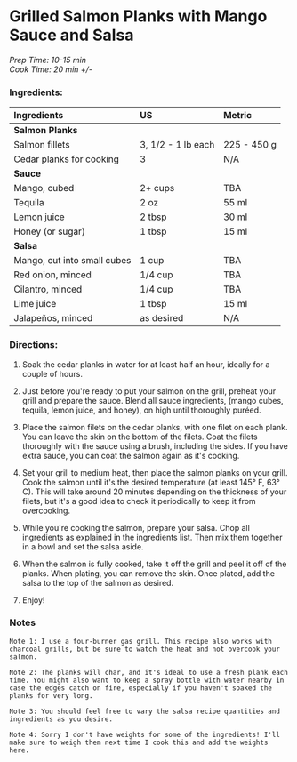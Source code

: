 # Grilled Salmon Planks with Mango Sauce and Salsa

*Prep Time: 10-15 min*<br>
*Cook Time: 20 min +/-*


### Ingredients:

|Ingredients | US    |Metric |
|:-----------|:------|:------|
| **Salmon Planks** |
| Salmon fillets | 3, 1/2 - 1 lb each | 225 - 450 g |
| Cedar planks for cooking | 3 | N/A |
| **Sauce** |
| Mango, cubed | 2+ cups | TBA |
| Tequila | 2 oz | 55 ml |
| Lemon juice | 2 tbsp | 30 ml |
| Honey (or sugar) | 1 tbsp | 15 ml |
| **Salsa** |
| Mango, cut into small cubes | 1 cup | TBA |
| Red onion, minced | 1/4 cup | TBA |
| Cilantro, minced | 1/4 cup | TBA |
| Lime juice | 1 tbsp | 15 ml |
| Jalapeños, minced | as desired | N/A |

### Directions:

1. Soak the cedar planks in water for at least half an hour, ideally for a couple of hours.

2. Just before you're ready to put your salmon on the grill, preheat your grill and prepare the sauce. Blend all sauce ingredients, (mango cubes, tequila, lemon juice, and honey), on high until thoroughly puréed.

3. Place the salmon filets on the cedar planks, with one filet on each plank. You can leave the skin on the bottom of the filets. Coat the filets thoroughly with the sauce using a brush, including the sides. If you have extra sauce, you can coat the salmon again as it's cooking.

4. Set your grill to medium heat, then place the salmon planks on your grill. Cook the salmon until it's the desired temperature (at least 145° F, 63° C). This will take around 20 minutes depending on the thickness of your filets, but it's a good idea to check it periodically to keep it from overcooking.

5. While you're cooking the salmon, prepare your salsa. Chop all ingredients as explained in the ingredients list. Then mix them together in a bowl and set the salsa aside.

6. When the salmon is fully cooked, take it off the grill and peel it off of the planks. When plating, you can remove the skin. Once plated, add the salsa to the top of the salmon as desired.

7. Enjoy!

### Notes

`Note 1: I use a four-burner gas grill. This recipe also works with charcoal grills, but be sure to watch the heat and not overcook your salmon.`

`Note 2: The planks will char, and it's ideal to use a fresh plank each time. You might also want to keep a spray bottle with water nearby in case the edges catch on fire, especially if you haven't soaked the planks for very long.`

`Note 3: You should feel free to vary the salsa recipe quantities and ingredients as you desire.`

`Note 4: Sorry I don't have weights for some of the ingredients! I'll make sure to weigh them next time I cook this and add the weights here.`
